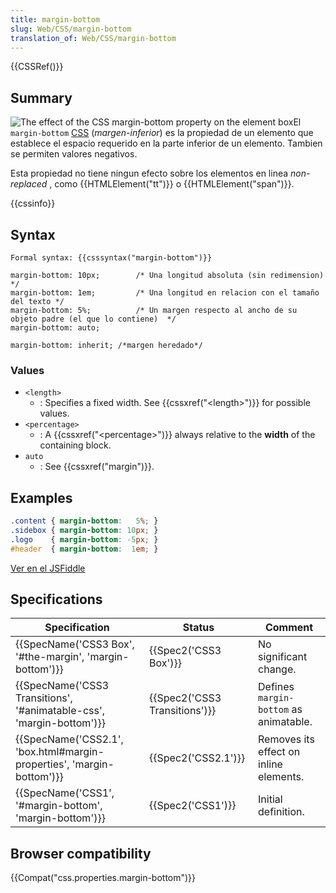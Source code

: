 ```yaml
---
title: margin-bottom
slug: Web/CSS/margin-bottom
translation_of: Web/CSS/margin-bottom
---
```


{{CSSRef()}}

## Summary

![The effect of the CSS margin-bottom property on the element box](/files/4045/margin-bottom.svg)El `margin-bottom` [CSS](/es/docs/CSS) (_margen-inferior_) es la propiedad de un elemento que establece el espacio requerido en la parte inferior de un elemento. Tambien se permiten valores negativos.

Esta propiedad no tiene ningun efecto sobre los elementos en linea _non-replaced_ , como {{HTMLElement("tt")}} o {{HTMLElement("span")}}.

{{cssinfo}}

## Syntax

```
Formal syntax: {{csssyntax("margin-bottom")}}
```

```
margin-bottom: 10px;        /* Una longitud absoluta (sin redimension) */
margin-bottom: 1em;         /* Una longitud en relacion con el tamaño del texto */
margin-bottom: 5%;          /* Un margen respecto al ancho de su objeto padre (el que lo contiene)  */
margin-bottom: auto;

margin-bottom: inherit; /*margen heredado*/
```

### Values

- `<length>`
  - : Specifies a fixed width. See {{cssxref("&lt;length&gt;")}} for possible values.
- `<percentage>`
  - : A {{cssxref("&lt;percentage&gt;")}} always relative to the **width** of the containing block.
- `auto`
  - : See {{cssxref("margin")}}.

## Examples

```css
.content { margin-bottom:   5%; }
.sidebox { margin-bottom: 10px; }
.logo    { margin-bottom: -5px; }
#header  { margin-bottom:  1em; }
```

[Ver en el JSFiddle](https://jsfiddle.net/V3hrF)

## Specifications

| Specification                                                                                | Status                                   | Comment                                |
| -------------------------------------------------------------------------------------------- | ---------------------------------------- | -------------------------------------- |
| {{SpecName('CSS3 Box', '#the-margin', 'margin-bottom')}}                 | {{Spec2('CSS3 Box')}}             | No significant change.                 |
| {{SpecName('CSS3 Transitions', '#animatable-css', 'margin-bottom')}} | {{Spec2('CSS3 Transitions')}} | Defines `margin-bottom` as animatable. |
| {{SpecName('CSS2.1', 'box.html#margin-properties', 'margin-bottom')}} | {{Spec2('CSS2.1')}}                 | Removes its effect on inline elements. |
| {{SpecName('CSS1', '#margin-bottom', 'margin-bottom')}}                     | {{Spec2('CSS1')}}                 | Initial definition.                    |

## Browser compatibility

{{Compat("css.properties.margin-bottom")}}
